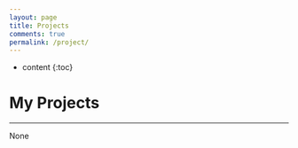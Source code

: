 ```yaml
---
layout: page
title: Projects
comments: true
permalink: /project/
---
```


* content
{:toc}

# My Projects
---

None
